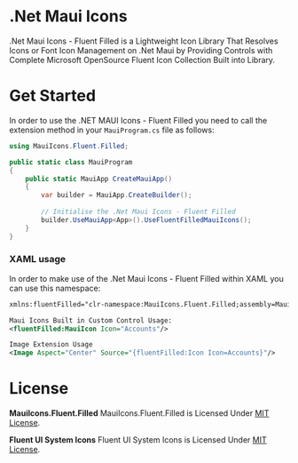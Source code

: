 # .Net Maui Icons

.Net Maui Icons - Fluent Filled is a Lightweight Icon Library That Resolves Icons or Font Icon Management on .Net Maui by Providing Controls with Complete Microsoft OpenSource Fluent Icon Collection Built into Library.

# Get Started
In order to use the .NET MAUI Icons - Fluent Filled you need to call the extension method in your `MauiProgram.cs` file as follows:

```csharp
using MauiIcons.Fluent.Filled;

public static class MauiProgram
{
	public static MauiApp CreateMauiApp()
	{
		var builder = MauiApp.CreateBuilder();
		
		// Initialise the .Net Maui Icons - Fluent Filled
		builder.UseMauiApp<App>().UseFluentFilledMauiIcons();
	}
}
```

### XAML usage

In order to make use of the .Net Maui Icons - Fluent Filled within XAML you can use this namespace:

```xml
xmlns:fluentFilled="clr-namespace:MauiIcons.Fluent.Filled;assembly=MauiIcons.Fluent.Filled"

Maui Icons Built in Custom Control Usage:
<fluentFilled:MauiIcon Icon="Accounts"/>

Image Extension Usage
<Image Aspect="Center" Source="{fluentFilled:Icon Icon=Accounts}"/>

```

# License

**MauiIcons.Fluent.Filled**
MauiIcons.Fluent.Filled is Licensed Under [MIT License](https://github.com/AathifMahir/MauiIcons/blob/master/LICENSE).

**Fluent UI System Icons**
Fluent UI System Icons is Licensed Under [MIT License](https://github.com/microsoft/fluentui-system-icons/blob/main/LICENSE).


